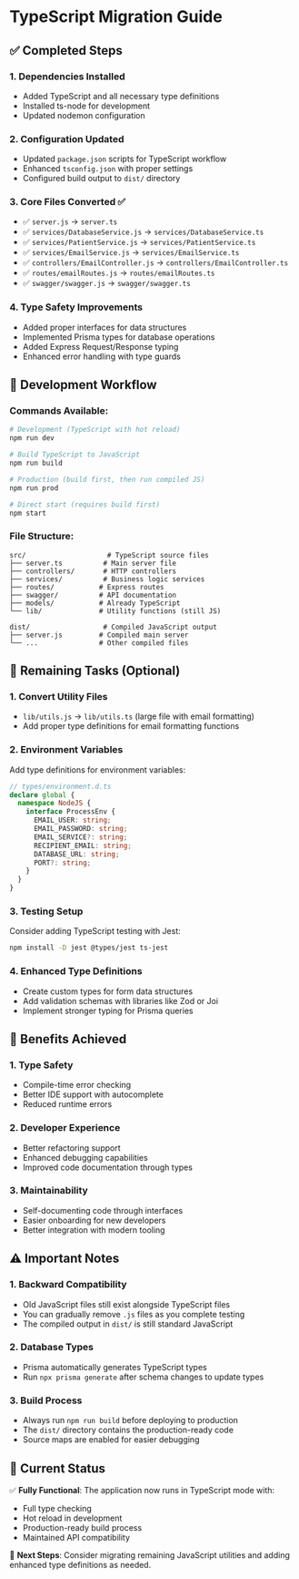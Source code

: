 # TypeScript Migration Guide

## ✅ Completed Steps

### 1. **Dependencies Installed**

- Added TypeScript and all necessary type definitions
- Installed ts-node for development
- Updated nodemon configuration

### 2. **Configuration Updated**

- Updated `package.json` scripts for TypeScript workflow
- Enhanced `tsconfig.json` with proper settings
- Configured build output to `dist/` directory

### 3. **Core Files Converted** ✅

- ✅ `server.js` → `server.ts`
- ✅ `services/DatabaseService.js` → `services/DatabaseService.ts`
- ✅ `services/PatientService.js` → `services/PatientService.ts`
- ✅ `services/EmailService.js` → `services/EmailService.ts`
- ✅ `controllers/EmailController.js` → `controllers/EmailController.ts`
- ✅ `routes/emailRoutes.js` → `routes/emailRoutes.ts`
- ✅ `swagger/swagger.js` → `swagger/swagger.ts`

### 4. **Type Safety Improvements**

- Added proper interfaces for data structures
- Implemented Prisma types for database operations
- Added Express Request/Response typing
- Enhanced error handling with type guards

## 🔄 Development Workflow

### Commands Available:

```bash
# Development (TypeScript with hot reload)
npm run dev

# Build TypeScript to JavaScript
npm run build

# Production (build first, then run compiled JS)
npm run prod

# Direct start (requires build first)
npm start
```

### File Structure:

```
src/                    # TypeScript source files
├── server.ts          # Main server file
├── controllers/       # HTTP controllers
├── services/          # Business logic services
├── routes/           # Express routes
├── swagger/          # API documentation
├── models/           # Already TypeScript
└── lib/              # Utility functions (still JS)

dist/                  # Compiled JavaScript output
├── server.js         # Compiled main server
└── ...               # Other compiled files
```

## 📝 Remaining Tasks (Optional)

### 1. **Convert Utility Files**

- `lib/utils.js` → `lib/utils.ts` (large file with email formatting)
- Add proper type definitions for email formatting functions

### 2. **Environment Variables**

Add type definitions for environment variables:

```typescript
// types/environment.d.ts
declare global {
  namespace NodeJS {
    interface ProcessEnv {
      EMAIL_USER: string;
      EMAIL_PASSWORD: string;
      EMAIL_SERVICE?: string;
      RECIPIENT_EMAIL: string;
      DATABASE_URL: string;
      PORT?: string;
    }
  }
}
```

### 3. **Testing Setup**

Consider adding TypeScript testing with Jest:

```bash
npm install -D jest @types/jest ts-jest
```

### 4. **Enhanced Type Definitions**

- Create custom types for form data structures
- Add validation schemas with libraries like Zod or Joi
- Implement stronger typing for Prisma queries

## 🚀 Benefits Achieved

### 1. **Type Safety**

- Compile-time error checking
- Better IDE support with autocomplete
- Reduced runtime errors

### 2. **Developer Experience**

- Better refactoring support
- Enhanced debugging capabilities
- Improved code documentation through types

### 3. **Maintainability**

- Self-documenting code through interfaces
- Easier onboarding for new developers
- Better integration with modern tooling

## ⚠️ Important Notes

### 1. **Backward Compatibility**

- Old JavaScript files still exist alongside TypeScript files
- You can gradually remove `.js` files as you complete testing
- The compiled output in `dist/` is still standard JavaScript

### 2. **Database Types**

- Prisma automatically generates TypeScript types
- Run `npx prisma generate` after schema changes to update types

### 3. **Build Process**

- Always run `npm run build` before deploying to production
- The `dist/` directory contains the production-ready code
- Source maps are enabled for easier debugging

## 🔧 Current Status

✅ **Fully Functional**: The application now runs in TypeScript mode with:

- Full type checking
- Hot reload in development
- Production-ready build process
- Maintained API compatibility

🔄 **Next Steps**: Consider migrating remaining JavaScript utilities and adding enhanced type definitions as needed.
